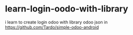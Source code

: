 # learn-login-oodo-with-library
i learn to create login odoo
with library odoo json in https://github.com/Tardo/simple-odoo-android 
